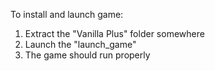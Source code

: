 To install and launch game:
1. Extract the "Vanilla Plus" folder somewhere
2. Launch the "launch_game"
3. The game should run properly

